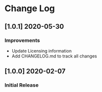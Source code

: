 # Change Log

## [1.0.1] 2020-05-30
### Improvements
- Update Licensing information
- Add CHANGELOG.md to track all changes

## [1.0.0] 2020-02-07
### Initial Release
